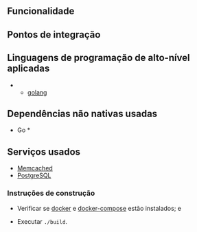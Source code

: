 ## Funcionalidade

## Pontos de integração


## Linguagens de programação de alto-nível aplicadas

* * [golang]()

## Dependências não nativas usadas

* Go
  * 

## Serviços usados

* [Memcached]()
* [PostgreSQL]()

### Instruções de construção

* Verificar se [docker](https://docs.docker.com) e [docker-compose](https://docs.docker.com/compose/install/#prerequisites) estão instalados; e

* Executar `./build`.
